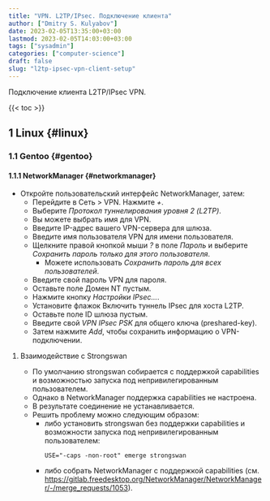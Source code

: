 ```yaml
---
title: "VPN. L2TP/IPsec. Подключение клиента"
author: ["Dmitry S. Kulyabov"]
date: 2023-02-05T13:35:00+03:00
lastmod: 2023-02-05T14:03:00+03:00
tags: ["sysadmin"]
categories: ["computer-science"]
draft: false
slug: "l2tp-ipsec-vpn-client-setup"
---
```


Подключение клиента L2TP/IPsec VPN.

<!--more-->

{{< toc >}}


## <span class="section-num">1</span> Linux {#linux}


### <span class="section-num">1.1</span> Gentoo {#gentoo}


#### <span class="section-num">1.1.1</span> NetworkManager {#networkmanager}

-   Откройте пользовательский интерфейс NetworkManager, затем:
    -   Перейдите в Сеть &gt; VPN. Нажмите _+_.
    -   Выберите _Протокол туннелирования уровня 2 (L2TP)_.
    -   Вы можете выбрать имя для VPN.
    -   Введите IP-адрес вашего VPN-сервера для шлюза.
    -   Введите имя пользователя VPN для имени пользователя.
    -   Щелкните правой кнопкой мыши _?_ в поле _Пароль_ и выберите _Сохранить пароль только для этого пользователя_.
        -   Можете использовать _Сохранить пароль для всех пользователей_.
    -   Введите свой пароль VPN для пароля.
    -   Оставьте поле Домен NT пустым.
    -   Нажмите кнопку _Настройки IPsec..._.
    -   Установите флажок Включить туннель IPsec для хоста L2TP.
    -   Оставьте поле ID шлюза пустым.
    -   Введите свой _VPN IPsec PSK_ для общего ключа (preshared-key).
    -   Затем нажмите _Add_, чтобы сохранить информацию о VPN-подключении.

<!--list-separator-->

1.  Взаимодействие с Strongswan

    -   По умолчанию strongswan собирается с поддержкой capabilities и возможностью запуска под непривилегированным пользователем.
    -   Однако в NetworkManager поддержка capabilities не настроена.
    -   В результате соединение не устанавливается.
    -   Решить проблему можно следующим образом:
        -   либо установить strongswan без поддержки capabilities и возможности запуска под непривилегированным пользователем:
            ```shell
            USE="-caps -non-root" emerge strongswan
            ```
        -   либо собрать NetworkManager с поддержкой capabilities (см. <https://gitlab.freedesktop.org/NetworkManager/NetworkManager/-/merge_requests/1053>).
